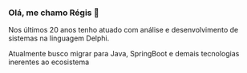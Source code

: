 ### Olá, me chamo Régis 👋

Nos últimos 20 anos tenho atuado com análise e desenvolvimento de sistemas na linguagem Delphi.
<p>Atualmente busco migrar para Java, SpringBoot e demais tecnologias inerentes ao ecosistema</p>

<!--
**regispinto/regispinto** is a ✨ _special_ ✨ repository because its `README.md` (this file) appears on your GitHub profile.

Here are some ideas to get you started:

- 🔭 I’m currently working on ...
- 🌱 I’m currently learning ...
- 👯 I’m looking to collaborate on ...
- 🤔 I’m looking for help with ...
- 💬 Ask me about ...
- 📫 How to reach me: ...
- 😄 Pronouns: ...
- ⚡ Fun fact: ...
-->
